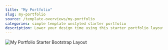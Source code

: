 ```yaml
---
title: "My Portfolio"
slug: my-portfolio
source: /template-overviews/my-portfolio
categories: simple template unstyled starter portfolio
description: Lower your design time using this starter portfolio layout for creatives.
---
```


<img src="/img/my-portfolio.jpg" class="img-responsive" alt="My Portfolio Starter Bootstrap Layout">